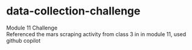 # data-collection-challenge
Module 11 Challenge
</br>
Referenced the mars scraping activity from class 3 in in module 11, used github copilot
